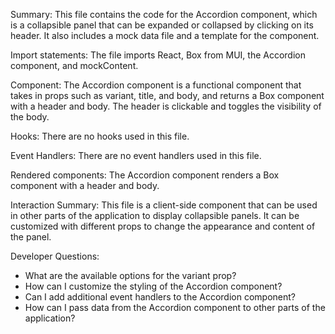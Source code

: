 Summary:
This file contains the code for the Accordion component, which is a collapsible panel that can be expanded or collapsed by clicking on its header. It also includes a mock data file and a template for the component.

Import statements:
The file imports React, Box from MUI, the Accordion component, and mockContent.

Component:
The Accordion component is a functional component that takes in props such as variant, title, and body, and returns a Box component with a header and body. The header is clickable and toggles the visibility of the body.

Hooks:
There are no hooks used in this file.

Event Handlers:
There are no event handlers used in this file.

Rendered components:
The Accordion component renders a Box component with a header and body.

Interaction Summary:
This file is a client-side component that can be used in other parts of the application to display collapsible panels. It can be customized with different props to change the appearance and content of the panel.

Developer Questions:
- What are the available options for the variant prop?
- How can I customize the styling of the Accordion component?
- Can I add additional event handlers to the Accordion component?
- How can I pass data from the Accordion component to other parts of the application?
